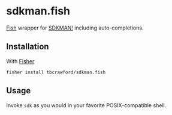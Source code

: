 # sdkman.fish

[Fish](https://fishshell.com) wrapper for [SDKMAN!](https://sdkman.io/) including auto-completions.

## Installation

With [Fisher](https://github.com/jorgebucaran/fisher)

```shell
fisher install tbcrawford/sdkman.fish
```

## Usage

Invoke `sdk` as you would in your favorite POSIX-compatible shell.
